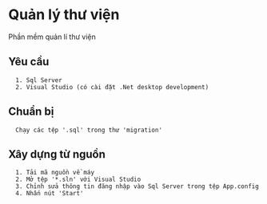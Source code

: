 # Quản lý thư viện
Phần mềm quản lí thư viện

## Yêu cầu
```
  1. Sql Server
  2. Visual Studio (có cài đặt .Net desktop development)
```

## Chuẩn bị
```
  Chạy các tệp '.sql' trong thư 'migration'
```

## Xây dựng từ nguồn
```
  1. Tải mã nguồn về máy
  2. Mở tệp '*.sln' với Visual Studio
  3. Chỉnh sửa thông tin đăng nhập vào Sql Server trong tệp App.config
  4. Nhấn nút 'Start'
```
